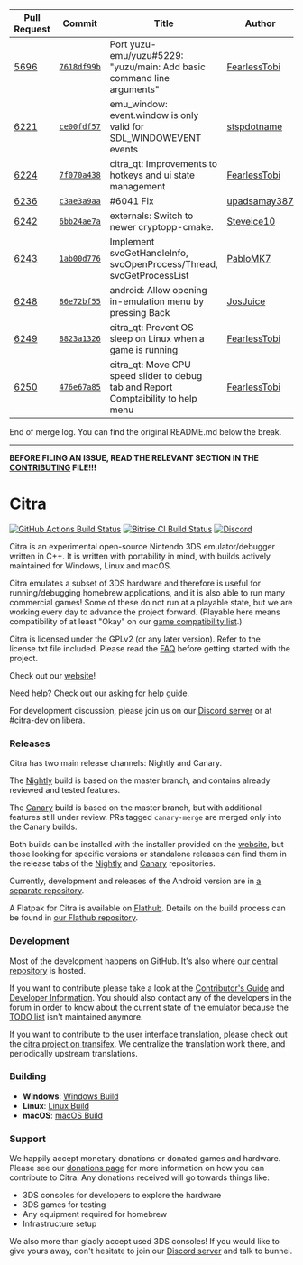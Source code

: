 | Pull Request | Commit | Title | Author | Merged? |
|----|----|----|----|----|
| [5696](https://github.com/citra-emu/citra//pull/5696) | [`7618df99b`](https://github.com/citra-emu/citra//pull/5696/files) | Port yuzu-emu/yuzu#5229: "yuzu/main: Add basic command line arguments" | [FearlessTobi](https://github.com/FearlessTobi/) | Yes |
| [6221](https://github.com/citra-emu/citra//pull/6221) | [`ce00fdf57`](https://github.com/citra-emu/citra//pull/6221/files) | emu_window: event.window is only valid for SDL_WINDOWEVENT events | [stspdotname](https://github.com/stspdotname/) | Yes |
| [6224](https://github.com/citra-emu/citra//pull/6224) | [`7f070a438`](https://github.com/citra-emu/citra//pull/6224/files) | citra_qt: Improvements to hotkeys and ui state management | [FearlessTobi](https://github.com/FearlessTobi/) | Yes |
| [6236](https://github.com/citra-emu/citra//pull/6236) | [`c3ae3a9aa`](https://github.com/citra-emu/citra//pull/6236/files) | #6041 Fix | [upadsamay387](https://github.com/upadsamay387/) | Yes |
| [6242](https://github.com/citra-emu/citra//pull/6242) | [`6bb24ae7a`](https://github.com/citra-emu/citra//pull/6242/files) | externals: Switch to newer cryptopp-cmake. | [Steveice10](https://github.com/Steveice10/) | Yes |
| [6243](https://github.com/citra-emu/citra//pull/6243) | [`1ab00d776`](https://github.com/citra-emu/citra//pull/6243/files) | Implement svcGetHandleInfo, svcOpenProcess/Thread, svcGetProcessList | [PabloMK7](https://github.com/PabloMK7/) | Yes |
| [6248](https://github.com/citra-emu/citra//pull/6248) | [`86e72bf55`](https://github.com/citra-emu/citra//pull/6248/files) | android: Allow opening in-emulation menu by pressing Back | [JosJuice](https://github.com/JosJuice/) | Yes |
| [6249](https://github.com/citra-emu/citra//pull/6249) | [`8823a1326`](https://github.com/citra-emu/citra//pull/6249/files) | citra_qt: Prevent OS sleep on Linux when a game is running | [FearlessTobi](https://github.com/FearlessTobi/) | Yes |
| [6250](https://github.com/citra-emu/citra//pull/6250) | [`476e67a85`](https://github.com/citra-emu/citra//pull/6250/files) | citra_qt: Move CPU speed slider to debug tab and Report Comptaibility to help menu | [FearlessTobi](https://github.com/FearlessTobi/) | Yes |


End of merge log. You can find the original README.md below the break.

-----

**BEFORE FILING AN ISSUE, READ THE RELEVANT SECTION IN THE [CONTRIBUTING](https://github.com/citra-emu/citra/wiki/Contributing#reporting-issues) FILE!!!**

# Citra

[![GitHub Actions Build Status](https://github.com/citra-emu/citra/workflows/citra-ci/badge.svg)](https://github.com/citra-emu/citra/actions)
[![Bitrise CI Build Status](https://app.bitrise.io/app/4ccd8e5720f0d13b/status.svg?token=H32TmbCwxb3OQ-M66KbAyw&branch=master)](https://app.bitrise.io/app/4ccd8e5720f0d13b)
[![Discord](https://img.shields.io/discord/220740965957107713?color=%237289DA&label=Citra&logo=discord&logoColor=white)](https://discord.gg/FAXfZV9)

Citra is an experimental open-source Nintendo 3DS emulator/debugger written in C++. It is written with portability in mind, with builds actively maintained for Windows, Linux and macOS.

Citra emulates a subset of 3DS hardware and therefore is useful for running/debugging homebrew applications, and it is also able to run many commercial games! Some of these do not run at a playable state, but we are working every day to advance the project forward. (Playable here means compatibility of at least "Okay" on our [game compatibility list](https://citra-emu.org/game).)

Citra is licensed under the GPLv2 (or any later version). Refer to the license.txt file included. Please read the [FAQ](https://citra-emu.org/wiki/faq/) before getting started with the project.

Check out our [website](https://citra-emu.org/)!

Need help? Check out our [asking for help](https://citra-emu.org/help/reference/asking/) guide.

For development discussion, please join us on our [Discord server](https://citra-emu.org/discord/) or at #citra-dev on libera.

### Releases

Citra has two main release channels: Nightly and Canary.

The [Nightly](https://github.com/citra-emu/citra-nightly) build is based on the master branch, and contains already reviewed and tested features.

The [Canary](https://github.com/citra-emu/citra-canary) build is based on the master branch, but with additional features still under review. PRs tagged `canary-merge` are merged only into the Canary builds.

Both builds can be installed with the installer provided on the [website](https://citra-emu.org/download/), but those looking for specific versions or standalone releases can find them in the release tabs of the [Nightly](https://github.com/citra-emu/citra-nightly/releases) and [Canary](https://github.com/citra-emu/citra-canary/releases) repositories.

Currently, development and releases of the Android version are in [a separate repository](https://github.com/citra-emu/citra-android).

A Flatpak for Citra is available on [Flathub](https://flathub.org/apps/details/org.citra_emu.citra). Details on the build process can be found in [our Flathub repository](https://github.com/flathub/org.citra_emu.citra).

### Development

Most of the development happens on GitHub. It's also where [our central repository](https://github.com/citra-emu/citra) is hosted.

If you want to contribute please take a look at the [Contributor's Guide](https://github.com/citra-emu/citra/wiki/Contributing) and [Developer Information](https://github.com/citra-emu/citra/wiki/Developer-Information). You should also contact any of the developers in the forum in order to know about the current state of the emulator because the [TODO list](https://docs.google.com/document/d/1SWIop0uBI9IW8VGg97TAtoT_CHNoP42FzYmvG1F4QDA) isn't maintained anymore.

If you want to contribute to the user interface translation, please check out the [citra project on transifex](https://www.transifex.com/citra/citra). We centralize the translation work there, and periodically upstream translations.

### Building

* __Windows__: [Windows Build](https://github.com/citra-emu/citra/wiki/Building-For-Windows)
* __Linux__: [Linux Build](https://github.com/citra-emu/citra/wiki/Building-For-Linux)
* __macOS__: [macOS Build](https://github.com/citra-emu/citra/wiki/Building-for-macOS)


### Support
We happily accept monetary donations or donated games and hardware. Please see our [donations page](https://citra-emu.org/donate/) for more information on how you can contribute to Citra. Any donations received will go towards things like:
* 3DS consoles for developers to explore the hardware
* 3DS games for testing
* Any equipment required for homebrew
* Infrastructure setup

We also more than gladly accept used 3DS consoles! If you would like to give yours away, don't hesitate to join our [Discord server](https://citra-emu.org/discord/) and talk to bunnei.
